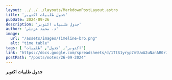 ```yaml
---
layout: ../../../layouts/MarkdownPostLayout.astro
title: 'جدول طلبيات اكتوبر'
pubDate: 2024-09-26
description: 'جدول طلبيات اكتوبر'
author: 'د. محمد عزتلى'
image:
  url: "/assets/images/Timeline-bro.png"
  alt: "time table"
tags: [ "اكتوبر", "جدول", "طلبيات"]
link: "https://docs.google.com/spreadsheets/d/1TtS1yryp7mtUwA2uNanAR0rJ3kG4rhpL/edit?usp=sharing&ouid=106439338913487915657&rtpof=true&sd=true"
postPath: "/posts/notes/26-09-2024"
---
```



**جدول طلبيات اكتوبر**